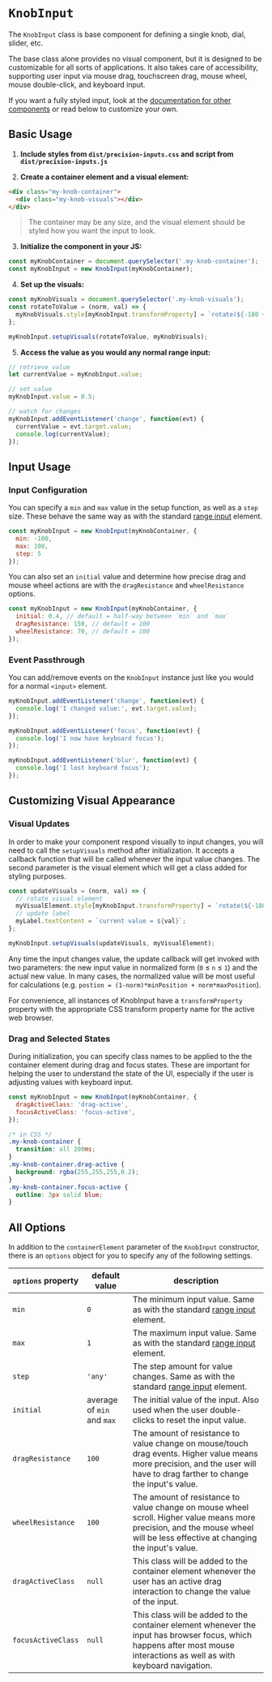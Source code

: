 # `KnobInput`

The `KnobInput` class is base component for defining a single knob, dial, slider, etc.

The base class alone provides no visual component, but it is designed to be customizable for all sorts of applications. It also takes care of accessibility, supporting user input via mouse drag, touchscreen drag, mouse wheel, mouse double-click, and keyboard input.

If you want a fully styled input, look at the [documentation for other components](https://github.com/jhnsnc/precision-inputs/tree/master/docs/) or read below to customize your own.

## Basic Usage

1. **Include styles from `dist/precision-inputs.css` and script from `dist/precision-inputs.js`**

2. **Create a container element and a visual element:**

```html
<div class="my-knob-container">
  <div class="my-knob-visuals"></div>
</div>
```

> The container may be any size, and the visual element should be styled how you want the input to look.

3. **Initialize the component in your JS:**

```js
const myKnobContainer = document.querySelector('.my-knob-container');
const myKnobInput = new KnobInput(myKnobContainer);
```

4. **Set up the visuals:**

```js
const myKnobVisuals = document.querySelector('.my-knob-visuals');
const rotateToValue = (norm, val) => {
  myKnobVisuals.style[myKnobInput.transformProperty] = `rotate(${-180 + 360*norm}deg)`;
};

myKnobInput.setupVisuals(rotateToValue, myKnobVisuals);
```

5. **Access the value as you would any normal range input:**

```js
// retrieve value
let currentValue = myKnobInput.value;

// set value
myKnobInput.value = 0.5;

// watch for changes
myKnobInput.addEventListener('change', function(evt) {
  currentValue = evt.target.value;
  console.log(currentValue);
});
```

## Input Usage

### Input Configuration

You can specify a `min` and `max` value in the setup function, as well as a `step` size. These behave the same way as with the standard [range input](https://developer.mozilla.org/en-US/docs/Web/HTML/Element/input/range) element.

```js
const myKnobInput = new KnobInput(myKnobContainer, {
  min: -100,
  max: 100,
  step: 5
});
```

You can also set an `initial` value and determine how precise drag and mouse wheel actions are with the `dragResistance` and `wheelResistance` options.

```js
const myKnobInput = new KnobInput(myKnobContainer, {
  initial: 0.4, // default = half-way between `min` and `max`
  dragResistance: 150, // default = 100
  wheelResistance: 70, // default = 100
});
```

### Event Passthrough

You can add/remove events on the `KnobInput` instance just like you would for a normal `<input>` element.

```js
myKnobInput.addEventListener('change', function(evt) {
  console.log('I changed value:', evt.target.value);
});

myKnobInput.addEventListener('focus', function(evt) {
  console.log('I now have keyboard focus');
});

myKnobInput.addEventListener('blur', function(evt) {
  console.log('I lost keyboard focus');
});
```

## Customizing Visual Appearance

### Visual Updates

In order to make your component respond visually to input changes, you will need to call the `setupVisuals` method after initialization. It accepts a callback function that will be called whenever the input value changes. The second parameter is the visual element which will get a class added for styling purposes.

```js
const updateVisuals = (norm, val) => {
  // rotate visual element
  myVisualElement.style[myKnobInput.transformProperty] = `rotate(${-180 + 360*norm}deg)`;
  // update label
  myLabel.textContent = `current value = ${val}`;
};

myKnobInput.setupVisuals(updateVisuals, myVisualElement);
```

Any time the input changes value, the update callback will get invoked with two parameters: the new input value in normalized form (`0` ≤ `n` ≤ `1`) and the actual new value. In many cases, the normalized value will be most useful for calculations (e.g. `postion = (1-norm)*minPosition + norm*maxPosition`).

For convenience, all instances of KnobInput have a `transformProperty` property with the appropriate CSS transform property name for the active web browser.

### Drag and Selected States

During initialization, you can specify class names to be applied to the the container element during drag and focus states. These are important for helping the user to understand the state of the UI, especially if the user is adjusting values with keyboard input.

```js
const myKnobInput = new KnobInput(myKnobContainer, {
  dragActiveClass: 'drag-active',
  focusActiveClass: 'focus-active',
});
```

```css
/* in CSS */
.my-knob-container {
  transition: all 200ms;
}
.my-knob-container.drag-active {
  background: rgba(255,255,255,0.2);
}
.my-knob-container.focus-active {
  outline: 3px solid blue;
}
```

## All Options

In addition to the `containerElement` parameter of the `KnobInput` constructor, there is an `options` object for you to specify any of the following settings.

| `options` property   | default value | description |
|----------------------|---------------|-------------|
| `min`                | `0` | The minimum input value. Same as with the standard [range input](https://developer.mozilla.org/en-US/docs/Web/HTML/Element/input/range) element. |
| `max`                | `1` | The maximum input value. Same as with the standard [range input](https://developer.mozilla.org/en-US/docs/Web/HTML/Element/input/range) element. |
| `step`               | `'any'` | The step amount for value changes. Same as with the standard [range input](https://developer.mozilla.org/en-US/docs/Web/HTML/Element/input/range) element. |
| `initial`            | average of `min` and `max` | The initial value of the input. Also used when the user double-clicks to reset the input value. |
| `dragResistance`     | `100` | The amount of resistance to value change on mouse/touch drag events. Higher value means more precision, and the user will have to drag farther to change the input's value. |
| `wheelResistance`    | `100` | The amount of resistance to value change on mouse wheel scroll. Higher value means more precision, and the mouse wheel will be less effective at changing the input's value. |
| `dragActiveClass`    | `null` | This class will be added to the container element whenever the user has an active drag interaction to change the value of the input. |
| `focusActiveClass`   | `null` | This class will be added to the container element whenever the input has browser focus, which happens after most mouse interactions as well as with keyboard navigation. |
